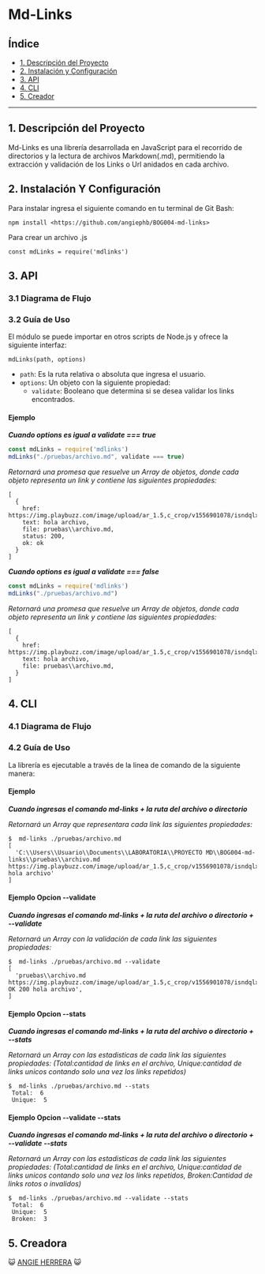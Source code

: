 # Md-Links

## Índice

* [1. Descripción del Proyecto](#1-Descripción-del-Proyecto)
* [2. Instalación y Configuración](#2-Instalación-y-Configuración)
* [3. API](#3-API)
* [4. CLI](#4-CLI)
* [5. Creador](#5-Creador)

***

## 1. Descripción del Proyecto

Md-Links es una librería desarrollada en JavaScript para el recorrido de directorios y la lectura de archivos Markdown(.md),
permitiendo la extracción y validación de los Links o Url anidados en cada archivo.

## 2. Instalación Y Configuración

Para instalar ingresa el siguiente comando en tu terminal de Git Bash:

`npm install <https://github.com/angiephb/BOG004-md-links>`

Para crear un archivo .js

`const mdLinks = require('mdlinks')`

## 3. API

### 3.1 Diagrama de Flujo 

[ ](./img/API.png)

### 3.2 Guía de Uso

El módulo se puede importar en otros scripts de Node.js y ofrece la siguiente interfaz:

`mdLinks(path, options)`

* `path`: Es la ruta relativa o absoluta que ingresa el usuario.
* `options`: Un objeto con la siguiente propiedad:
  - `validate`: Booleano que determina si se desea validar los links encontrados.

#### Ejemplo

**_Cuando options es igual a validate === true_** 

```js
const mdLinks = require('mdlinks')
mdLinks("./pruebas/archivo.md", validate === true)
```
_Retornará una promesa que resuelve un Array de objetos, donde cada objeto representa un link y contiene las siguientes propiedades:_

```
[
  {
    href: https://img.playbuzz.com/image/upload/ar_1.5,c_crop/v1556901078/isndqlxvo8n9fpogzlms.gif,
    text: hola archivo,
    file: pruebas\\archivo.md,
    status: 200,
    ok: ok
  }
]
```

**_Cuando options es igual a validate === false_** 

```js
const mdLinks = require('mdlinks')
mdLinks("./pruebas/archivo.md")
```
_Retornará una promesa que resuelve un Array de objetos, donde cada objeto representa un link y contiene las siguientes propiedades:_

```
[
  {
    href: https://img.playbuzz.com/image/upload/ar_1.5,c_crop/v1556901078/isndqlxvo8n9fpogzlms.gif,
    text: hola archivo,
    file: pruebas\\archivo.md,
  }
]
```

## 4. CLI

### 4.1 Diagrama de Flujo

[ ](./img/CLI.png)

### 4.2 Guía de Uso

La librería es ejecutable a través de la linea de comando de la siguiente manera:

#### Ejemplo 

**_Cuando ingresas el comando md-links + la ruta del archivo o directorio_** 

_Retornará un Array que representara cada link las siguientes propiedades:_

```
$  md-links ./pruebas/archivo.md
[
  'C:\\Users\\Usuario\\Documents\\LABORATORIA\\PROYECTO MD\\BOG004-md-links\\pruebas\\archivo.md https://img.playbuzz.com/image/upload/ar_1.5,c_crop/v1556901078/isndqlxvo8n9fpogzlms.gif hola archivo'
]
```
#### Ejemplo Opcion --validate

**_Cuando ingresas el comando md-links + la ruta del archivo o directorio + --validate_** 

_Retornará un Array con la validación de cada link las siguientes propiedades:_

```
$  md-links ./pruebas/archivo.md --validate
[
  'pruebas\\archivo.md https://img.playbuzz.com/image/upload/ar_1.5,c_crop/v1556901078/isndqlxvo8n9fpogzlms.gif OK 200 hola archivo',
]
```

#### Ejemplo Opcion --stats

**_Cuando ingresas el comando md-links + la ruta del archivo o directorio + --stats_** 

_Retornará un Array con las estadisticas de cada link las siguientes propiedades: (Total:cantidad de links en el archivo, Unique:cantidad de links unicos contando solo una vez los links repetidos)_

```
$  md-links ./pruebas/archivo.md --stats
 Total:  6
 Unique:  5
```
#### Ejemplo Opcion --validate --stats

**_Cuando ingresas el comando md-links + la ruta del archivo o directorio + --validate --stats_** 

_Retornará un Array con las estadisticas de cada link las siguientes propiedades: (Total:cantidad de links en el archivo, Unique:cantidad de links unicos contando solo una vez los links repetidos, Broken:Cantidad de links rotos o invalidos)_

```
$  md-links ./pruebas/archivo.md --validate --stats
 Total:  6 
 Unique:  5
 Broken:  3
```


## 5. Creadora
:smiley_cat:
[ANGIE HERRERA](https://github.com/angiephb/BOG004-md-links) :smiley_cat: